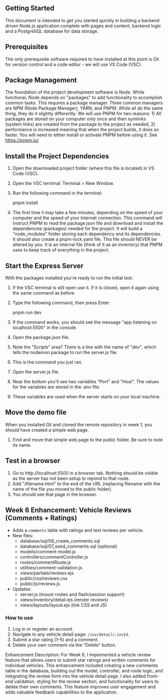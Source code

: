 ## Getting Started

This document is intended to get you started quickly in building a backend driven Node.js application complete with pages and content, backend logic and a PostgreSQL database for data storage.
## Prerequisites

The only prerequisite software required to have installed at this point is Git for version control and a code editor - we will use VS Code (VSC).

## Package Management

The foundation of the project development software is Node. While functional, Node depends on "packages" to add functionality to accomplish common tasks. This requires a package manager. Three common managers are NPM (Node Package Manager), YARN, and PNPM. While all do the same thing, they do it slightly differently. We will use PNPM for two reasons: 1) All packages are stored on your computer only once and then symlinks (system links) are created from the package to the project as needed, 2) performance is increased meaning that when the project builds, it does so faster.
You will need to either install or activate PNPM before using it. See https://pnpm.io/

## Install the Project Dependencies

1. Open the downloaded project folder (where this file is located) in VS Code (VSC).
2. Open the VSC terminal: Terminal > New Window.
3. Run the following command in the terminal:

    pnpm install

4. The first time it may take a few minutes, depending on the speed of your computer and the speed of your Internet connection. This command will instruct PNPM to read the package.json file and download and install the dependencies (packages) needed for the project. It will build a "node_modules" folder storing each dependency and its dependencies. It should also create a pnpm-lock.yaml file. This file should NEVER be altered by you. It is an internal file (think of it as an inventory) that PNPM uses to keep track of everything in the project.

## Start the Express Server

With the packages installed you're ready to run the initial test.
1. If the VSC terminal is still open use it. If it is closed, open it again using the same command as before.
2. Type the following command, then press Enter:

    pnpm run dev

3. If the command works, you should see the message "app listening on localhost:5500" in the console.
4. Open the package.json file.
5. Note the "Scripts" area? There is a line with the name of "dev", which tells the nodemon package to run the server.js file.
6. This is the command you just ran.
7. Open the server.js file.
8. Near the bottom you'll see two variables "Port" and "Host". The values for the variables are stored in the .env file.
9. These variables are used when the server starts on your local machine.

## Move the demo file

When you installed Git and cloned the remote repository in week 1, you should have created a simple web page.
1. Find and move that simple web page to the public folder. Be sure to note its name.
## Test in a browser

1. Go to http://localhost:5500 in a browser tab. Nothing should be visible as the server has not been setup to repond to that route.
2. Add "/filename.html" to the end of the URL (replacing filename with the name of the file you moved to the public folder).
3. You should see that page in the browser.

## Week 6 Enhancement: Vehicle Reviews (Comments + Ratings)

- Adds a `comments` table with ratings and text reviews per vehicle.
- New files:
  - database/sql/06_create_comments.sql
  - database/sql/07_seed_comments.sql (optional)
  - models/comment-model.js
  - controllers/commentController.js
  - routes/commentRoute.js
  - utilities/comment-validation.js
  - views/partials/reviews.ejs
  - public/css/reviews.css
  - public/js/reviews.js
- Updates:
  - server.js (mount routes and flash/session support)
  - views/inventory/detail.ejs (render reviews)
  - views/layouts/layout.ejs (link CSS and JS)

### How to use
1. Log in or register an account.
2. Navigate to any vehicle detail page: `/inv/detail/:invId`.
3. Submit a star rating (1–5) and a comment.
4. Delete your own comment via the “Delete” button.

Enhancement Description: 
For Week 6, I implemented a vehicle review feature that allows users to submit star ratings and written comments for individual vehicles. This enhancement included creating a new comments table in the database, building out the model, controller, and route logic, and integrating the review form into the vehicle detail page. I also added front-end validation, styling for the review section, and functionality for users to delete their own comments. This feature improves user engagement and adds valuable feedback capabilities to the application.
